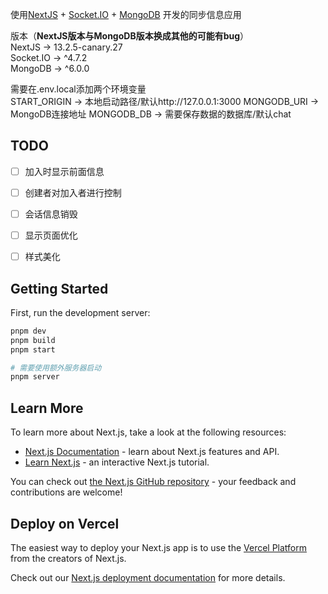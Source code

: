 使用[NextJS](https://nextjs.org/) + [Socket.IO](https://socket.io/zh-CN/) + [MongoDB](https://www.npmjs.com/package/mongodb) 开发的同步信息应用  

版本（**NextJS版本与MongoDB版本换成其他的可能有bug**）  
NextJS -> 13.2.5-canary.27  
Socket.IO -> ^4.7.2  
MongoDB -> ^6.0.0  

需要在.env.local添加两个环境变量  
START_ORIGIN -> 本地启动路径/默认http://127.0.0.1:3000
MONGODB_URI  -> MongoDB连接地址
MONGODB_DB   -> 需要保存数据的数据库/默认chat

## TODO

- [ ] 加入时显示前面信息
- [ ] 创建者对加入者进行控制
- [ ] 会话信息销毁
- [ ] 显示页面优化
- [ ] 样式美化


## Getting Started

First, run the development server:

```bash
pnpm dev
pnpm build
pnpm start

# 需要使用额外服务器启动
pnpm server
```




## Learn More

To learn more about Next.js, take a look at the following resources:

- [Next.js Documentation](https://nextjs.org/docs) - learn about Next.js features and API.
- [Learn Next.js](https://nextjs.org/learn) - an interactive Next.js tutorial.

You can check out [the Next.js GitHub repository](https://github.com/vercel/next.js/) - your feedback and contributions are welcome!

## Deploy on Vercel

The easiest way to deploy your Next.js app is to use the [Vercel Platform](https://vercel.com/new?utm_medium=default-template&filter=next.js&utm_source=create-next-app&utm_campaign=create-next-app-readme) from the creators of Next.js.

Check out our [Next.js deployment documentation](https://nextjs.org/docs/deployment) for more details.
